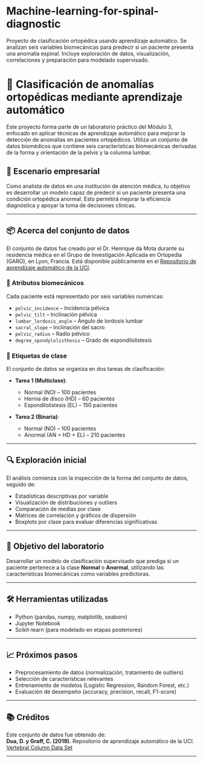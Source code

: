 # Machine-learning-for-spinal-diagnostic
Proyecto de clasificación ortopédica usando aprendizaje automático. Se analizan seis variables biomecánicas para predecir si un paciente presenta una anomalía espinal. Incluye exploración de datos, visualización, correlaciones y preparación para modelado supervisado.
# 🧠 Clasificación de anomalías ortopédicas mediante aprendizaje automático

Este proyecto forma parte de un laboratorio práctico del Módulo 3, enfocado en aplicar técnicas de aprendizaje automático para mejorar la detección de anomalías en pacientes ortopédicos. Utiliza un conjunto de datos biomédicos que contiene seis características biomecánicas derivadas de la forma y orientación de la pelvis y la columna lumbar.

## 🏥 Escenario empresarial

Como analista de datos en una institución de atención médica, tu objetivo es desarrollar un modelo capaz de predecir si un paciente presenta una condición ortopédica anormal. Esto permitirá mejorar la eficiencia diagnóstica y apoyar la toma de decisiones clínicas.

---

## 📦 Acerca del conjunto de datos

El conjunto de datos fue creado por el Dr. Henrique da Mota durante su residencia médica en el Grupo de Investigación Aplicada en Ortopedia (GARO), en Lyon, Francia. Está disponible públicamente en el [Repositorio de aprendizaje automático de la UCI](http://archive.ics.uci.edu/ml/datasets/Vertebral+Column).

### 🔢 Atributos biomecánicos

Cada paciente está representado por seis variables numéricas:

- `pelvic_incidence` – Incidencia pélvica  
- `pelvic_tilt` – Inclinación pélvica  
- `lumbar_lordosis_angle` – Ángulo de lordosis lumbar  
- `sacral_slope` – Inclinación del sacro  
- `pelvic_radius` – Radio pélvico  
- `degree_spondylolisthesis` – Grado de espondilolistesis

### 🎯 Etiquetas de clase

El conjunto de datos se organiza en dos tareas de clasificación:

- **Tarea 1 (Multiclase)**:
  - Normal (NO) – 100 pacientes
  - Hernia de disco (HD) – 60 pacientes
  - Espondilolistesis (EL) – 150 pacientes

- **Tarea 2 (Binaria)**:
  - Normal (NO) – 100 pacientes
  - Anormal (AN = HD + EL) – 210 pacientes

---

## 🔍 Exploración inicial

El análisis comienza con la inspección de la forma del conjunto de datos, seguido de:

- Estadísticas descriptivas por variable
- Visualización de distribuciones y outliers
- Comparación de medias por clase
- Matrices de correlación y gráficos de dispersión
- Boxplots por clase para evaluar diferencias significativas

---

## 🧪 Objetivo del laboratorio

Desarrollar un modelo de clasificación supervisado que prediga si un paciente pertenece a la clase **Normal** o **Anormal**, utilizando las características biomecánicas como variables predictoras.

---

## 🛠️ Herramientas utilizadas

- Python (pandas, numpy, matplotlib, seaborn)
- Jupyter Notebook
- Scikit-learn (para modelado en etapas posteriores)

---

## 📈 Próximos pasos

- Preprocesamiento de datos (normalización, tratamiento de outliers)
- Selección de características relevantes
- Entrenamiento de modelos (Logistic Regression, Random Forest, etc.)
- Evaluación de desempeño (accuracy, precision, recall, F1-score)

---

## 📚 Créditos

Este conjunto de datos fue obtenido de:  
**Dua, D. y Graff, C. (2019).** Repositorio de aprendizaje automático de la UCI.  
[Vertebral Column Data Set](http://archive.ics.uci.edu/ml/datasets/Vertebral+Column)

---
